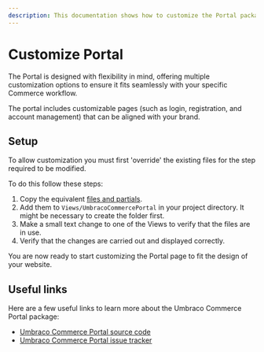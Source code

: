 ```yaml
---
description: This documentation shows how to customize the Portal package for Umbraco Commerce.
---
```


# Customize Portal

The Portal is designed with flexibility in mind, offering multiple customization options to ensure it fits seamlessly with your specific Commerce workflow.

The portal includes customizable pages (such as login, registration, and account management) that can be aligned with your brand.

## Setup

To allow customization you must first 'override' the existing files for the step required to be modified. 

To do this follow these steps:

1. Copy the equivalent [files and partials](https://github.com/umbraco/Umbraco.Commerce.Portal/tree/main/src/Umbraco.Commerce.Portal/Views/UmbracoCommercePortal). 
2. Add them to `Views/UmbracoCommercePortal` in your project directory. It might be necessary to create the folder first.
3. Make a small text change to one of the Views to verify that the files are in use.
4. Verify that the changes are carried out and displayed correctly.

You are now ready to start customizing the Portal page to fit the design of your website.

## Useful links

Here are a few useful links to learn more about the Umbraco Commerce Portal package:

* [Umbraco Commerce Portal source code](https://github.com/umbraco/Umbraco.Commerce.Portal)
* [Umbraco Commerce Portal issue tracker](https://github.com/umbraco/Umbraco.Commerce.Portal/issues)

